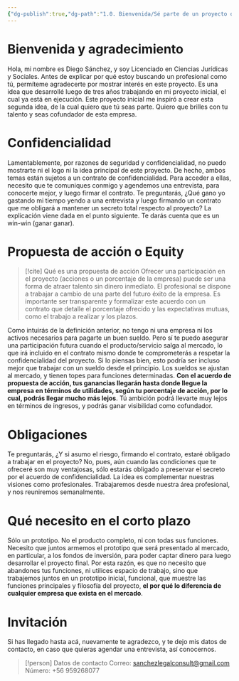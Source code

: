 ```yaml
---
{"dg-publish":true,"dg-path":"1.0. Bienvenida/Sé parte de un proyecto que cambiará las reglas del juego.md","permalink":"/1-0-bienvenida/se-parte-de-un-proyecto-que-cambiara-las-reglas-del-juego/","tags":["CerebroDigital"]}
---
```


# Bienvenida y agradecimiento

Hola, mi nombre es Diego Sánchez, y soy Licenciado en Ciencias Jurídicas y Sociales. 
Antes de explicar por qué estoy buscando un profesional como tú, permíteme agradecerte por mostrar interés en este proyecto. Es una idea que desarrollé luego de tres años trabajando en mi proyecto inicial, el cual ya está en ejecución. Este proyecto inicial me inspiró a crear esta segunda idea, de la cual quiero que tú seas parte. Quiero que brilles con tu talento y seas cofundador de esta empresa. 

# Confidencialidad

Lamentablemente, por razones de seguridad y confidencialidad, no puedo mostrarte ni el logo ni la idea principal de este proyecto. De hecho, ambos temas están sujetos a un contrato de confidencialidad. Para acceder a ellas, necesito que te comuniques conmigo y agendemos una entrevista, para conocerte mejor, y luego firmar el contrato. 
Te preguntarás, ¿Qué gano yo gastando mi tiempo yendo a una entrevista y luego firmando un contrato que me obligará a mantener un secreto total respecto al proyecto? La explicación viene dada en el punto siguiente. Te darás cuenta que es un win-win (ganar ganar). 

# Propuesta de acción o Equity

> [!cite] Qué es una propuesta de acción
> Ofrecer una participación en el proyecto (acciones o un porcentaje de la empresa) puede ser una forma de atraer talento sin dinero inmediato. El profesional se dispone a trabajar a cambio de una parte del futuro éxito de la empresa.  Es importante ser transparente y formalizar este acuerdo con un contrato que detalle el porcentaje ofrecido y las expectativas mutuas, como el trabajo a realizar y los plazos.

Como intuirás de la definición anterior, no tengo ni una empresa ni los activos necesarios para pagarte un buen sueldo. Pero sí te puedo asegurar una participación futura cuando el producto/servicio salga al mercado, lo que irá incluido en el contrato mismo donde te comprometerás a respetar la confidencialidad del proyecto. 
Si lo piensas bien, esto podría ser incluso mejor que trabajar con un sueldo desde el principio. Los sueldos se ajustan al mercado, y tienen topes para funciones determinadas. **Con el acuerdo de propuesta de acción, tus ganancias llegarán hasta donde llegue la empresa en términos de utilidades, según tu porcentaje de acción, por lo cual, podrás llegar mucho más lejos**. Tú ambición podrá llevarte muy lejos en términos de ingresos, y podrás ganar visibilidad como cofundador. 

# Obligaciones

Te preguntarás, ¿Y si asumo el riesgo, firmando el contrato, estaré obligado a trabajar en el proyecto? No, pues, aún cuando las condiciones que te ofreceré son muy ventajosas, sólo estarás obligado a preservar el secreto por el acuerdo de confidencialidad. 
La idea es complementar nuestras visiones como profesionales. Trabajaremos desde nuestra área profesional, y nos reuniremos semanalmente.

# Qué necesito en el corto plazo

Sólo un prototipo. No el producto completo, ni con todas sus funciones. Necesito que juntos armemos el prototipo que será presentado al mercado, en particular, a los fondos de inversión, para poder captar dinero para luego desarrollar el proyecto final. 
Por esta razón, es que no necesito que abandones tus funciones, ni utilices espacio de trabajo, sino que trabajemos juntos en un prototipo inicial, funcional, que muestre las funciones principales y filosofía del proyecto, **el por qué lo diferencia de cualquier empresa que exista en el mercado**. 

# Invitación

Si has llegado hasta acá, nuevamente te agradezco, y te dejo mis datos de contacto, en caso que quieras agendar una entrevista, así conocernos. 

> [!person] Datos de contacto
> Correo: sanchezlegalconsult@gmail.com
> Número: +56 959268077


